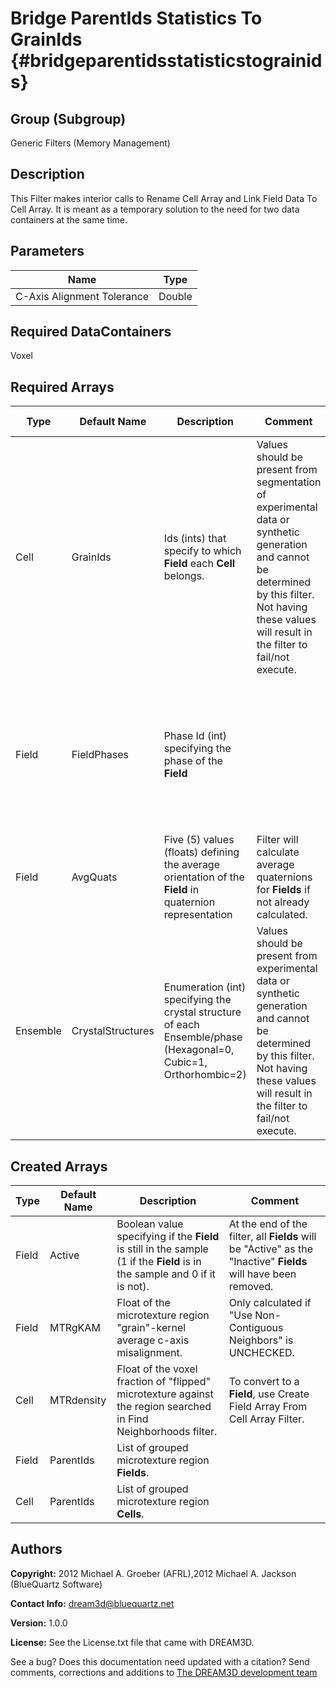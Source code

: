 Bridge ParentIds Statistics To GrainIds {#bridgeparentidsstatisticstograinids}
======

## Group (Subgroup) ##
Generic Filters (Memory Management)

## Description ##
This Filter makes interior calls to Rename Cell Array and Link Field Data To Cell Array.  It is meant as a temporary solution to the need for two data containers at the same time.


## Parameters ##

| Name | Type |
|------|------|
| C-Axis Alignment Tolerance | Double |

## Required DataContainers ##
Voxel

## Required Arrays ##

| Type | Default Name | Description | Comment | Filters Known to Create Data |
|------|--------------|-------------|---------|-----|
| Cell | GrainIds | Ids (ints) that specify to which **Field** each **Cell** belongs. | Values should be present from segmentation of experimental data or synthetic generation and cannot be determined by this filter. Not having these values will result in the filter to fail/not execute. | Segment Fields (Misorientation, C-Axis Misorientation, Scalar) (Reconstruction), Read Dx File (IO), Read Ph File (IO), Pack Primary Phases (SyntheticBuilding), Insert Precipitate Phases (SyntheticBuilding), Establish Matrix Phase (SyntheticBuilding) |
| Field | FieldPhases | Phase Id (int) specifying the phase of the **Field**| | Find Field Phases (Generic), Read Field Info File (IO), Pack Primary Phases (SyntheticBuilding), Insert Precipitate Phases (SyntheticBuilding), Establish Matrix Phase (SyntheticBuilding) |
| Field | AvgQuats | Five (5) values (floats) defining the average orientation of the **Field** in quaternion representation | Filter will calculate average quaternions for **Fields** if not already calculated. | Find Field Average Orientations (Statistics) |
| Ensemble | CrystalStructures | Enumeration (int) specifying the crystal structure of each Ensemble/phase (Hexagonal=0, Cubic=1, Orthorhombic=2) | Values should be present from experimental data or synthetic generation and cannot be determined by this filter. Not having these values will result in the filter to fail/not execute. | Read H5Ebsd File (IO), Read Ensemble Info File (IO), Initialize Synthetic Volume (SyntheticBuilding) |

## Created Arrays ##

| Type | Default Name | Description | Comment |
|------|--------------|-------------|---------|
| Field | Active | Boolean value specifying if the **Field** is still in the sample (1 if the **Field** is in the sample and 0 if it is not). | At the end of the filter, all **Fields** will be "Active" as the "Inactive" **Fields** will have been removed.  |  
| Field | MTRgKAM | Float of the microtexture region "grain"-kernel average c-axis misalignment. | Only calculated if "Use Non-Contiguous Neighbors" is UNCHECKED. |  
| Cell | MTRdensity | Float of the voxel fraction of "flipped" microtexture against the region searched in Find Neighborhoods filter. | To convert to a **Field**, use Create Field Array From Cell Array Filter. |  
| Field | ParentIds | List of grouped microtexture region **Fields**. |  |
| Cell | ParentIds | List of grouped microtexture region **Cells**.  |  |  

## Authors ##

**Copyright:** 2012 Michael A. Groeber (AFRL),2012 Michael A. Jackson (BlueQuartz Software)

**Contact Info:** dream3d@bluequartz.net

**Version:** 1.0.0

**License:**  See the License.txt file that came with DREAM3D.




See a bug? Does this documentation need updated with a citation? Send comments, corrections and additions to [The DREAM3D development team](mailto:dream3d@bluequartz.net?subject=Documentation%20Correction)

